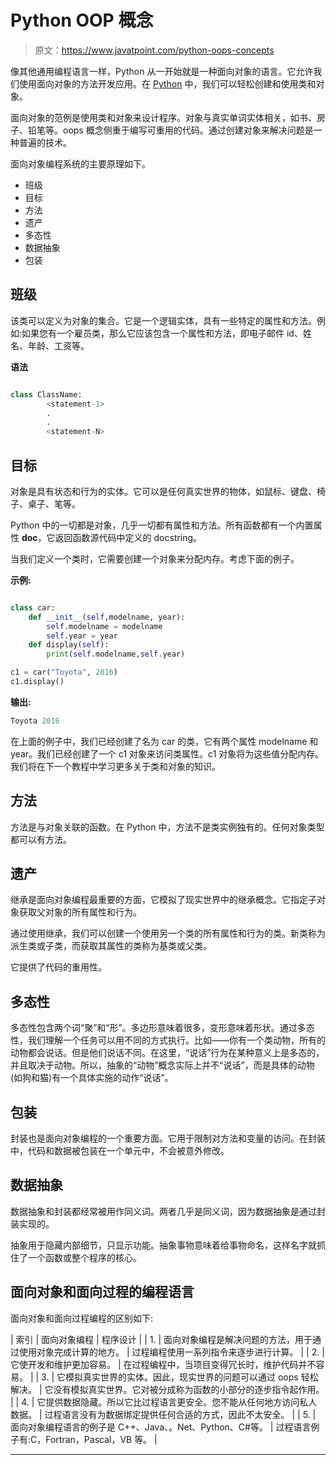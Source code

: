 # Python OOP 概念

> 原文：<https://www.javatpoint.com/python-oops-concepts>

像其他通用编程语言一样，Python 从一开始就是一种面向对象的语言。它允许我们使用面向对象的方法开发应用。在 [Python](https://www.javatpoint.com/python-tutorial) 中，我们可以轻松创建和使用类和对象。

面向对象的范例是使用类和对象来设计程序。对象与真实单词实体相关，如书、房子、铅笔等。oops 概念侧重于编写可重用的代码。通过创建对象来解决问题是一种普遍的技术。

面向对象编程系统的主要原理如下。

*   班级
*   目标
*   方法
*   遗产
*   多态性
*   数据抽象
*   包装

## 班级

该类可以定义为对象的集合。它是一个逻辑实体，具有一些特定的属性和方法。例如:如果您有一个雇员类，那么它应该包含一个属性和方法，即电子邮件 id、姓名、年龄、工资等。

**语法**

```py

class ClassName:   
        <statement-1>   
        .   
        .    
        <statement-N>   

```

## 目标

对象是具有状态和行为的实体。它可以是任何真实世界的物体，如鼠标、键盘、椅子、桌子、笔等。

Python 中的一切都是对象，几乎一切都有属性和方法。所有函数都有一个内置属性 __doc__，它返回函数源代码中定义的 docstring。

当我们定义一个类时，它需要创建一个对象来分配内存。考虑下面的例子。

**示例:**

```py

class car:
    def __init__(self,modelname, year):
        self.modelname = modelname
        self.year = year
    def display(self):
        print(self.modelname,self.year)

c1 = car("Toyota", 2016)
c1.display()

```

**输出:**

```py
Toyota 2016

```

在上面的例子中，我们已经创建了名为 car 的类，它有两个属性 modelname 和 year。我们已经创建了一个 c1 对象来访问类属性。c1 对象将为这些值分配内存。我们将在下一个教程中学习更多关于类和对象的知识。

## 方法

方法是与对象关联的函数。在 Python 中，方法不是类实例独有的。任何对象类型都可以有方法。

## 遗产

继承是面向对象编程最重要的方面，它模拟了现实世界中的继承概念。它指定子对象获取父对象的所有属性和行为。

通过使用继承，我们可以创建一个使用另一个类的所有属性和行为的类。新类称为派生类或子类，而获取其属性的类称为基类或父类。

它提供了代码的重用性。

## 多态性

多态性包含两个词“聚”和“形”。多边形意味着很多，变形意味着形状。通过多态性，我们理解一个任务可以用不同的方式执行。比如——你有一个类动物，所有的动物都会说话。但是他们说话不同。在这里，“说话”行为在某种意义上是多态的，并且取决于动物。所以，抽象的“动物”概念实际上并不“说话”，而是具体的动物(如狗和猫)有一个具体实施的动作“说话”。

## 包装

封装也是面向对象编程的一个重要方面。它用于限制对方法和变量的访问。在封装中，代码和数据被包装在一个单元中，不会被意外修改。

## 数据抽象

数据抽象和封装都经常被用作同义词。两者几乎是同义词，因为数据抽象是通过封装实现的。

抽象用于隐藏内部细节，只显示功能。抽象事物意味着给事物命名，这样名字就抓住了一个函数或整个程序的核心。

## 面向对象和面向过程的编程语言

面向对象和面向过程编程的区别如下:

| 索引 | 面向对象编程 | 程序设计 |
| 1. | 面向对象编程是解决问题的方法，用于通过使用对象完成计算的地方。 | 过程编程使用一系列指令来逐步进行计算。 |
| 2. | 它使开发和维护更加容易。 | 在过程编程中，当项目变得冗长时，维护代码并不容易。 |
| 3. | 它模拟真实世界的实体。因此，现实世界的问题可以通过 oops 轻松解决。 | 它没有模拟真实世界。它对被分成称为函数的小部分的逐步指令起作用。 |
| 4. | 它提供数据隐藏。所以它比过程语言更安全。您不能从任何地方访问私人数据。 | 过程语言没有为数据绑定提供任何合适的方式，因此不太安全。 |
| 5. | 面向对象编程语言的例子是 C++、Java、。Net、Python、C#等。 | 过程语言例子有:C，Fortran，Pascal，VB 等。 |

* * *